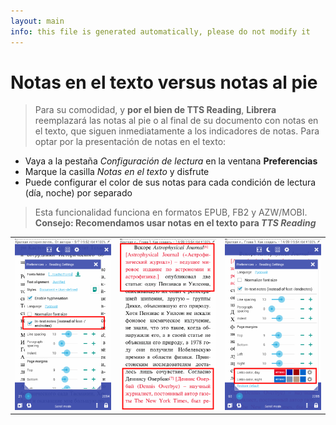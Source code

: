```yaml
---
layout: main
info: this file is generated automatically, please do not modify it
---
```


# Notas en el texto versus notas al pie
> Para su comodidad, y **por el bien de TTS Reading**, **Librera** reemplazará las notas al pie o al final de su documento con notas en el texto, que siguen inmediatamente a los indicadores de notas.
Para optar por la presentación de notas en el texto:
* Vaya a la pestaña _Configuración de lectura_ en la ventana **Preferencias**
* Marque la casilla _Notas en el texto_ y disfrute
* Puede configurar el color de sus notas para cada condición de lectura (día, noche) por separado
> Esta funcionalidad funciona en formatos EPUB, FB2 y AZW/MOBI.
**Consejo: Recomendamos usar notas en el texto para _TTS Reading_**

||||
|-|-|-|
|![](1.png)|![](2.png)|![](3.png)|
